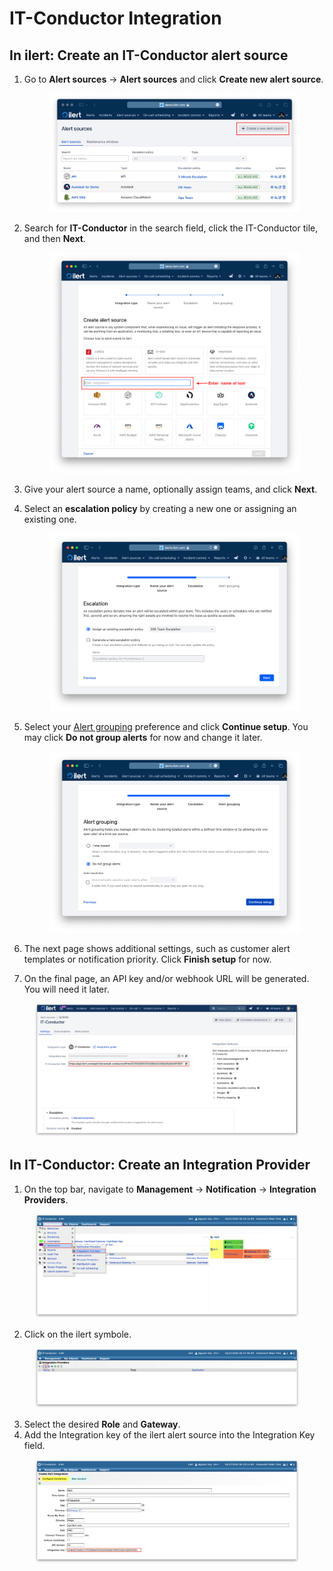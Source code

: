 # IT-Conductor Integration

## In ilert: Create an IT-Conductor alert source <a href="#create-alarm-source" id="create-alarm-source"></a>

1.  Go to **Alert sources** -> **Alert sources** and click **Create new alert source**.

    <figure><img src="../../.gitbook/assets/Screenshot 2023-08-28 at 10.21.10.png" alt=""><figcaption></figcaption></figure>
2.  Search for **IT-Conductor** in the search field, click the IT-Conductor tile, and then **Next**.&#x20;

    <figure><img src="../../.gitbook/assets/Screenshot 2023-08-28 at 10.24.23.png" alt=""><figcaption></figcaption></figure>
3. Give your alert source a name, optionally assign teams, and click **Next**.
4.  Select an **escalation policy** by creating a new one or assigning an existing one.

    <figure><img src="../../.gitbook/assets/Screenshot 2023-08-28 at 11.37.47.png" alt=""><figcaption></figcaption></figure>
5.  Select your [Alert grouping](../../alerting/alert-sources.md#alert-grouping) preference and click **Continue setup**. You may click **Do not group alerts** for now and change it later.&#x20;

    <figure><img src="../../.gitbook/assets/Screenshot 2023-08-28 at 11.38.24.png" alt=""><figcaption></figcaption></figure>
6. The next page shows additional settings, such as customer alert templates or notification priority. Click **Finish setup** for now.
7. On the final page, an API key and/or webhook URL will be generated. You will need it later.

<figure><img src="../../.gitbook/assets/il (1).png" alt="" width="563"><figcaption></figcaption></figure>

## In IT-Conductor: Create an Integration Provider

1. On the top bar, navigate to **Management** -> **Notification** -> **Integration Providers**.

<figure><img src="../../.gitbook/assets/1 (18).png" alt="" width="563"><figcaption></figcaption></figure>

2. Click on the ilert symbole.

<figure><img src="../../.gitbook/assets/2-2 (1).png" alt="" width="563"><figcaption></figcaption></figure>

3. Select the desired **Role** and **Gateway**.
4. Add the Integration key of the ilert alert source into the Integration Key field.

<figure><img src="../../.gitbook/assets/2 (16).png" alt="" width="563"><figcaption></figcaption></figure>
